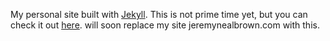 My personal site built with [Jekyll][jeckyll]. This is not prime time yet, but you can check it out [here][githubsites]. will soon replace my site jeremynealbrown.com with this.

[jeckyll]: http://jekyllrb.com/
[githubsites]: http://jeremynealbrown.github.io

